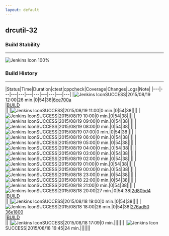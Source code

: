 ```yaml
---
layout: default
---
```

## drcutil-32
### Build Stability
___
![Jenkins Icon](http://jenkinshrg.github.io/images/48x48/health-80plus.png)
100%
  
### Build History
___
|Status|Time|Duration|<span class='badge'>ctest</span>|<span class='badge'>cppcheck</span>|Coverage|Changes|Logs|Note|
|---|---|---|---|---|---|---|---|---|---|
|![Jenkins Icon](http://jenkinshrg.github.io/images/24x24/blue.png)SUCCESS|2015/08/19 12:00|26 min.|0|54|38|[6ce700a](https://github.com/jrl-umi3218/hrpsys-humanoid/commit/6ce700a908b093ceb00cf2ab15d81f3fe7351f93)<br>|[BUILD](https://drive.google.com/file/d/0B54sHwaxmuM4MF96MW9sSkwxeDQ/view?usp=drivesdk)<br>||
|![Jenkins Icon](http://jenkinshrg.github.io/images/24x24/blue.png)SUCCESS|2015/08/19 11:00|0 min.|0|54|38||||
|![Jenkins Icon](http://jenkinshrg.github.io/images/24x24/blue.png)SUCCESS|2015/08/19 10:00|0 min.|0|54|38||||
|![Jenkins Icon](http://jenkinshrg.github.io/images/24x24/blue.png)SUCCESS|2015/08/19 09:00|0 min.|0|54|38||||
|![Jenkins Icon](http://jenkinshrg.github.io/images/24x24/blue.png)SUCCESS|2015/08/19 08:00|0 min.|0|54|38||||
|![Jenkins Icon](http://jenkinshrg.github.io/images/24x24/blue.png)SUCCESS|2015/08/19 07:00|0 min.|0|54|38||||
|![Jenkins Icon](http://jenkinshrg.github.io/images/24x24/blue.png)SUCCESS|2015/08/19 06:00|0 min.|0|54|38||||
|![Jenkins Icon](http://jenkinshrg.github.io/images/24x24/blue.png)SUCCESS|2015/08/19 05:00|0 min.|0|54|38||||
|![Jenkins Icon](http://jenkinshrg.github.io/images/24x24/blue.png)SUCCESS|2015/08/19 04:00|0 min.|0|54|38||||
|![Jenkins Icon](http://jenkinshrg.github.io/images/24x24/blue.png)SUCCESS|2015/08/19 03:00|0 min.|0|54|38||||
|![Jenkins Icon](http://jenkinshrg.github.io/images/24x24/blue.png)SUCCESS|2015/08/19 02:00|0 min.|0|54|38||||
|![Jenkins Icon](http://jenkinshrg.github.io/images/24x24/blue.png)SUCCESS|2015/08/19 01:00|0 min.|0|54|38||||
|![Jenkins Icon](http://jenkinshrg.github.io/images/24x24/blue.png)SUCCESS|2015/08/19 00:00|0 min.|0|54|38||||
|![Jenkins Icon](http://jenkinshrg.github.io/images/24x24/blue.png)SUCCESS|2015/08/18 23:00|0 min.|0|54|38||||
|![Jenkins Icon](http://jenkinshrg.github.io/images/24x24/blue.png)SUCCESS|2015/08/18 22:00|0 min.|0|54|38||||
|![Jenkins Icon](http://jenkinshrg.github.io/images/24x24/blue.png)SUCCESS|2015/08/18 21:00|0 min.|0|54|38||||
|![Jenkins Icon](http://jenkinshrg.github.io/images/24x24/blue.png)SUCCESS|2015/08/18 20:00|27 min.|0|54|38|[2d80bd4](https://github.com/jrl-umi3218/hmc2/commit/2d80bd4c116ff9b023cfb6d69aed33f0404f72f9)<br>|[BUILD](https://drive.google.com/file/d/0B54sHwaxmuM4eW9LcnhxVnQ0Q0U/view?usp=drivesdk)<br>||
|![Jenkins Icon](http://jenkinshrg.github.io/images/24x24/blue.png)SUCCESS|2015/08/18 19:00|0 min.|0|54|38||||
|![Jenkins Icon](http://jenkinshrg.github.io/images/24x24/blue.png)SUCCESS|2015/08/18 18:00|26 min.|0|54|38|[276ad50](https://github.com/jrl-umi3218/hmc2/commit/276ad504d70003f67704a35a6bf2266fd6cf2d60)<br>[36e1800](https://github.com/jrl-umi3218/hrpsys-humanoid/commit/36e1800a4827006d1c02e1014fdd95f20d735fa1)<br>|[BUILD](https://drive.google.com/file/d/0B54sHwaxmuM4UUlfY3UtUnh6MHM/view?usp=drivesdk)<br>||
|![Jenkins Icon](http://jenkinshrg.github.io/images/24x24/blue.png)SUCCESS|2015/08/18 17:09|0 min.|||||||
|![Jenkins Icon](http://jenkinshrg.github.io/images/24x24/blue.png)SUCCESS|2015/08/18 16:45|24 min.|||||||
